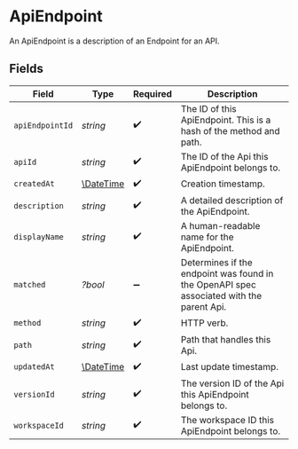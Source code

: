 # ApiEndpoint

An ApiEndpoint is a description of an Endpoint for an API.


## Fields

| Field                                                                                    | Type                                                                                     | Required                                                                                 | Description                                                                              |
| ---------------------------------------------------------------------------------------- | ---------------------------------------------------------------------------------------- | ---------------------------------------------------------------------------------------- | ---------------------------------------------------------------------------------------- |
| `apiEndpointId`                                                                          | *string*                                                                                 | :heavy_check_mark:                                                                       | The ID of this ApiEndpoint. This is a hash of the method and path.                       |
| `apiId`                                                                                  | *string*                                                                                 | :heavy_check_mark:                                                                       | The ID of the Api this ApiEndpoint belongs to.                                           |
| `createdAt`                                                                              | [\DateTime](https://www.php.net/manual/en/class.datetime.php)                            | :heavy_check_mark:                                                                       | Creation timestamp.                                                                      |
| `description`                                                                            | *string*                                                                                 | :heavy_check_mark:                                                                       | A detailed description of the ApiEndpoint.                                               |
| `displayName`                                                                            | *string*                                                                                 | :heavy_check_mark:                                                                       | A human-readable name for the ApiEndpoint.                                               |
| `matched`                                                                                | *?bool*                                                                                  | :heavy_minus_sign:                                                                       | Determines if the endpoint was found in the OpenAPI spec associated with the parent Api. |
| `method`                                                                                 | *string*                                                                                 | :heavy_check_mark:                                                                       | HTTP verb.                                                                               |
| `path`                                                                                   | *string*                                                                                 | :heavy_check_mark:                                                                       | Path that handles this Api.                                                              |
| `updatedAt`                                                                              | [\DateTime](https://www.php.net/manual/en/class.datetime.php)                            | :heavy_check_mark:                                                                       | Last update timestamp.                                                                   |
| `versionId`                                                                              | *string*                                                                                 | :heavy_check_mark:                                                                       | The version ID of the Api this ApiEndpoint belongs to.                                   |
| `workspaceId`                                                                            | *string*                                                                                 | :heavy_check_mark:                                                                       | The workspace ID this ApiEndpoint belongs to.                                            |